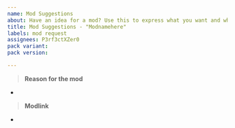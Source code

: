 ```yaml
---
name: Mod Suggestions
about: Have an idea for a mod? Use this to express what you want and why.
title: Mod Suggestions - "Modnamehere"
labels: mod request
assignees: P3rf3ctXZer0
pack variant:
pack version:

---
```


> **Reason for the mod**

*

> **Modlink**

*
